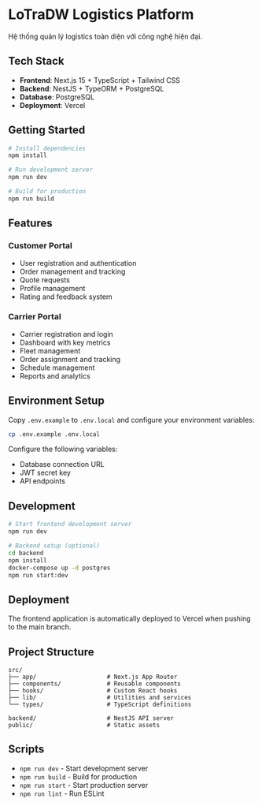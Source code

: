 # LoTraDW Logistics Platform

Hệ thống quản lý logistics toàn diện với công nghệ hiện đại.

## Tech Stack

- **Frontend**: Next.js 15 + TypeScript + Tailwind CSS
- **Backend**: NestJS + TypeORM + PostgreSQL
- **Database**: PostgreSQL
- **Deployment**: Vercel

## Getting Started

```bash
# Install dependencies
npm install

# Run development server
npm run dev

# Build for production
npm run build
```

## Features

### Customer Portal
- User registration and authentication
- Order management and tracking
- Quote requests
- Profile management
- Rating and feedback system

### Carrier Portal
- Carrier registration and login
- Dashboard with key metrics
- Fleet management
- Order assignment and tracking
- Schedule management
- Reports and analytics

## Environment Setup

Copy `.env.example` to `.env.local` and configure your environment variables:

```bash
cp .env.example .env.local
```

Configure the following variables:
- Database connection URL
- JWT secret key
- API endpoints

## Development

```bash
# Start frontend development server
npm run dev

# Backend setup (optional)
cd backend
npm install
docker-compose up -d postgres
npm run start:dev
```

## Deployment

The frontend application is automatically deployed to Vercel when pushing to the main branch.

## Project Structure

```
src/
├── app/                    # Next.js App Router
├── components/             # Reusable components
├── hooks/                  # Custom React hooks
├── lib/                    # Utilities and services
└── types/                  # TypeScript definitions

backend/                    # NestJS API server
public/                     # Static assets
```

## Scripts

- `npm run dev` - Start development server
- `npm run build` - Build for production
- `npm run start` - Start production server
- `npm run lint` - Run ESLint